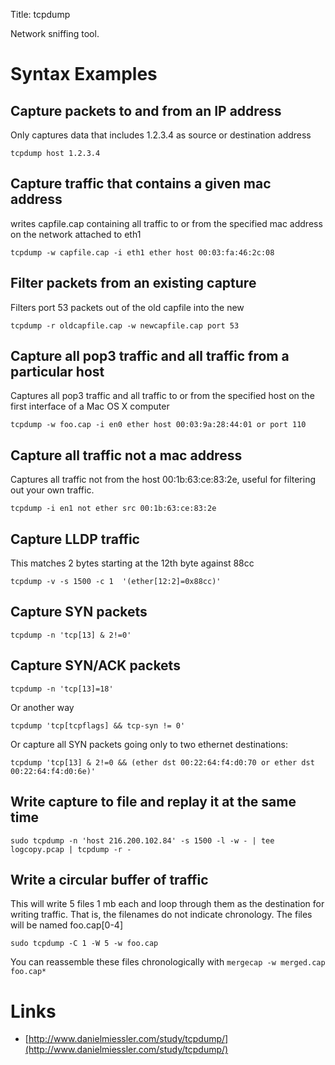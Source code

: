Title: tcpdump

Network sniffing tool.

# Syntax Examples
## Capture packets to and from an IP address
Only captures data that includes 1.2.3.4 as source or destination address

```
tcpdump host 1.2.3.4
```

## Capture traffic that contains a given mac address
writes capfile.cap containing all traffic to or from the specified mac address on the network attached to eth1

```
tcpdump -w capfile.cap -i eth1 ether host 00:03:fa:46:2c:08
```

## Filter packets from an existing capture
Filters port 53 packets out of the old capfile into the new

```
tcpdump -r oldcapfile.cap -w newcapfile.cap port 53
```

## Capture all pop3 traffic and all traffic from a particular host
Captures all pop3 traffic and all traffic to or from the specified host on the first interface of a Mac OS X computer

```
tcpdump -w foo.cap -i en0 ether host 00:03:9a:28:44:01 or port 110
```

## Capture all traffic not a mac address
Captures all traffic not from the host 00:1b:63:ce:83:2e, useful for filtering out your own traffic.

```
tcpdump -i en1 not ether src 00:1b:63:ce:83:2e
```

## Capture LLDP traffic
This matches 2 bytes starting at the 12th byte against 88cc

```
tcpdump -v -s 1500 -c 1  '(ether[12:2]=0x88cc)'
```

## Capture SYN packets

```
tcpdump -n 'tcp[13] & 2!=0'
```

## Capture SYN/ACK packets

```
tcpdump -n 'tcp[13]=18'
```

Or another way

```
tcpdump 'tcp[tcpflags] && tcp-syn != 0'
```

Or capture all SYN packets going only to two ethernet destinations:

```
tcpdump 'tcp[13] & 2!=0 && (ether dst 00:22:64:f4:d0:70 or ether dst 00:22:64:f4:d0:6e)'
```

## Write capture to file and replay it at the same time

```
sudo tcpdump -n 'host 216.200.102.84' -s 1500 -l -w - | tee logcopy.pcap | tcpdump -r -
```

## Write a circular buffer of traffic
This will write 5 files 1 mb each and loop through them as the destination for writing traffic. That is, the filenames do not indicate chronology. The files will be named foo.cap[0-4]

```
sudo tcpdump -C 1 -W 5 -w foo.cap
```

You can reassemble these files chronologically with `mergecap -w merged.cap foo.cap*`

# Links
- [http://www.danielmiessler.com/study/tcpdump/](http://www.danielmiessler.com/study/tcpdump/)
